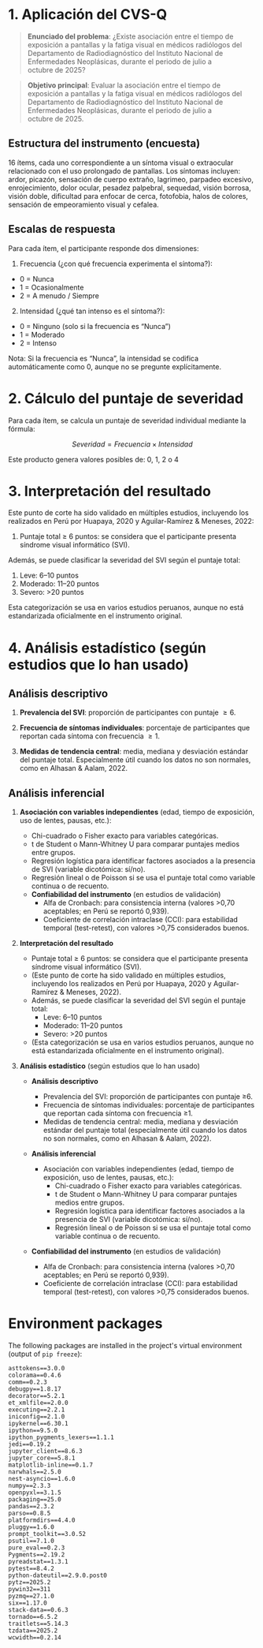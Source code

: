 # 1. Aplicación del CVS-Q

> **Enunciado del problema**: ¿Existe asociación entre el tiempo de exposición a pantallas y la fatiga visual en médicos radiólogos del Departamento de Radiodiagnóstico del Instituto Nacional de Enfermedades Neoplásicas, durante el periodo de julio a octubre de 2025?

> **Objetivo principal**: Evaluar la asociación entre el tiempo de exposición a pantallas y la fatiga visual en médicos radiólogos del Departamento de Radiodiagnóstico del Instituto Nacional de Enfermedades Neoplásicas, durante el periodo de julio a octubre de 2025.

## Estructura del instrumento (encuesta)

16 ítems, cada uno correspondiente a un síntoma visual o extraocular relacionado con el uso prolongado de pantallas.
Los síntomas incluyen: ardor, picazón, sensación de cuerpo extraño, lagrimeo, parpadeo excesivo, enrojecimiento, dolor ocular, pesadez palpebral, sequedad, visión borrosa, visión doble, dificultad para enfocar de cerca, fotofobia, halos de colores, sensación de empeoramiento visual y cefalea.

## Escalas de respuesta
Para cada ítem, el participante responde dos dimensiones:

1. Frecuencia (¿con qué frecuencia experimenta el síntoma?):
- 0 = Nunca
- 1 = Ocasionalmente
- 2 = A menudo / Siempre

2. Intensidad (¿qué tan intenso es el síntoma?):
- 0 = Ninguno (solo si la frecuencia es “Nunca”)
- 1 = Moderado
- 2 = Intenso

Nota: Si la frecuencia es “Nunca”, la intensidad se codifica automáticamente como 0, aunque no se pregunte explícitamente.

# 2. Cálculo del puntaje de severidad

Para cada ítem, se calcula un puntaje de severidad individual mediante la fórmula:

$$Severidad = Frecuencia × Intensidad $$

Este producto genera valores posibles de: 0, 1, 2 o 4

# 3. Interpretación del resultado

Este punto de corte ha sido validado en múltiples estudios, incluyendo los realizados en Perú por Huapaya, 2020 y Aguilar-Ramírez & Meneses, 2022:

1. Puntaje total ≥ 6 puntos: se considera que el participante presenta síndrome visual informático (SVI).

Además, se puede clasificar la severidad del SVI según el puntaje total:

1. Leve: 6–10 puntos
2. Moderado: 11–20 puntos
3. Severo: >20 puntos

Esta categorización se usa en varios estudios peruanos, aunque no está estandarizada oficialmente en el instrumento original.

# 4. Análisis estadístico (según estudios que lo han usado)

## Análisis descriptivo

1. **Prevalencia del SVI**: proporción de participantes con puntaje $≥6$.

2. **Frecuencia de síntomas individuales**: porcentaje de participantes que reportan cada síntoma con frecuencia $≥1$.

3. **Medidas de tendencia central**: media, mediana y desviación estándar del puntaje total. Especialmente útil cuando los datos no son normales, como en Alhasan & Aalam, 2022.

## Análisis inferencial

1. **Asociación con variables independientes** (edad, tiempo de exposición, uso de lentes, pausas, etc.):
   - Chi-cuadrado o Fisher exacto para variables categóricas.
   - t de Student o Mann-Whitney U para comparar puntajes medios entre grupos.
   - Regresión logística para identificar factores asociados a la presencia de SVI (variable dicotómica: sí/no).
   - Regresión lineal o de Poisson si se usa el puntaje total como variable continua o de recuento.
   - **Confiabilidad del instrumento** (en estudios de validación)
     - Alfa de Cronbach: para consistencia interna (valores >0,70 aceptables; en Perú se reportó 0,939).
     - Coeficiente de correlación intraclase (CCI): para estabilidad temporal (test-retest), con valores >0,75 considerados buenos.
3. **Interpretación del resultado**
   - Puntaje total ≥ 6 puntos: se considera que el participante presenta síndrome visual informático (SVI).
   - (Este punto de corte ha sido validado en múltiples estudios, incluyendo los realizados en Perú por Huapaya, 2020 y Aguilar-Ramírez & Meneses, 2022).
   - Además, se puede clasificar la severidad del SVI según el puntaje total:
     - Leve: 6–10 puntos
     - Moderado: 11–20 puntos
     - Severo: >20 puntos
   - (Esta categorización se usa en varios estudios peruanos, aunque no está estandarizada oficialmente en el instrumento original).


4. **Análisis estadístico** (según estudios que lo han usado)
   - **Análisis descriptivo**
     - Prevalencia del SVI: proporción de participantes con puntaje ≥6.
     - Frecuencia de síntomas individuales: porcentaje de participantes que reportan cada síntoma con frecuencia ≥1.
     - Medidas de tendencia central: media, mediana y desviación estándar del puntaje total (especialmente útil cuando los datos no son normales, como en Alhasan & Aalam, 2022).

   - **Análisis inferencial**
     - Asociación con variables independientes (edad, tiempo de exposición, uso de lentes, pausas, etc.):
       - Chi-cuadrado o Fisher exacto para variables categóricas.
       - t de Student o Mann-Whitney U para comparar puntajes medios entre grupos.
       - Regresión logística para identificar factores asociados a la presencia de SVI (variable dicotómica: sí/no).
       - Regresión lineal o de Poisson si se usa el puntaje total como variable continua o de recuento.
   - **Confiabilidad del instrumento** (en estudios de validación)
     - Alfa de Cronbach: para consistencia interna (valores >0,70 aceptables; en Perú se reportó 0,939).
     - Coeficiente de correlación intraclase (CCI): para estabilidad temporal (test-retest), con valores >0,75 considerados buenos.

# Environment packages

The following packages are installed in the project's virtual environment (output of `pip freeze`):

```
asttokens==3.0.0
colorama==0.4.6
comm==0.2.3
debugpy==1.8.17
decorator==5.2.1
et_xmlfile==2.0.0
executing==2.2.1
iniconfig==2.1.0
ipykernel==6.30.1
ipython==9.5.0
ipython_pygments_lexers==1.1.1
jedi==0.19.2
jupyter_client==8.6.3
jupyter_core==5.8.1
matplotlib-inline==0.1.7
narwhals==2.5.0
nest-asyncio==1.6.0
numpy==2.3.3
openpyxl==3.1.5
packaging==25.0
pandas==2.3.2
parso==0.8.5
platformdirs==4.4.0
pluggy==1.6.0
prompt_toolkit==3.0.52
psutil==7.1.0
pure_eval==0.2.3
Pygments==2.19.2
pyreadstat==1.3.1
pytest==8.4.2
python-dateutil==2.9.0.post0
pytz==2025.2
pywin32==311
pyzmq==27.1.0
six==1.17.0
stack-data==0.6.3
tornado==6.5.2
traitlets==5.14.3
tzdata==2025.2
wcwidth==0.2.14
```
